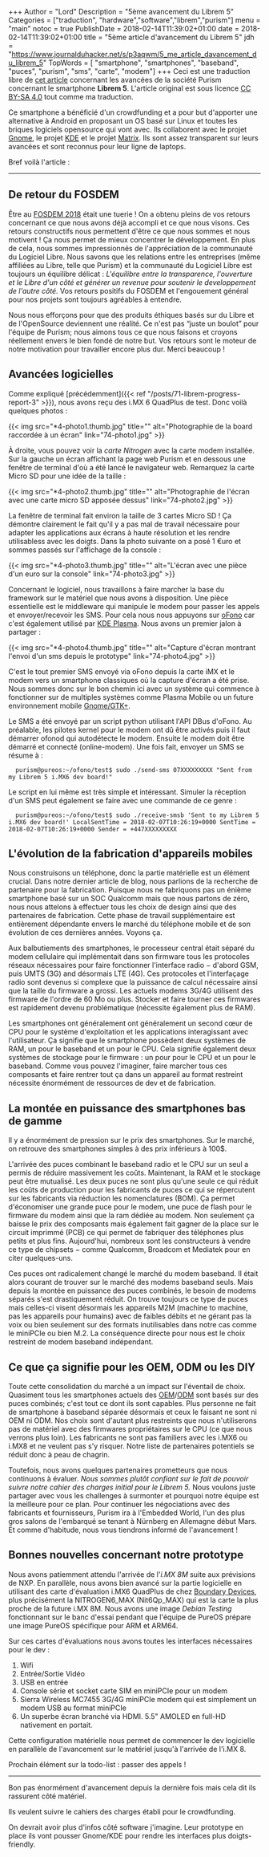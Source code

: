 +++
Author = "Lord"
Description = "5ème avancement du Librem 5"
Categories = ["traduction", "hardware","software","librem","purism"]
menu = "main"
notoc = true
PublishDate = 2018-02-14T11:39:02+01:00
date = 2018-02-14T11:39:02+01:00
title = "5ème article d'avancement du Librem 5"
jdh = "https://www.journalduhacker.net/s/p3aqwm/5_me_article_davancement_du_librem_5"
TopWords = [  "smartphone", "smartphones", "baseband", "puces", "purism", "sms", "carte", "modem"]
+++
Ceci est une traduction libre de [cet article](https://puri.sm/posts/librem5-progress-report-5/) concernant les avancées de la société Purism concernant le smartphone **Librem 5**.
L'article original est sous licence [CC BY-SA 4.0](https://creativecommons.org/licenses/by-sa/4.0/) tout comme ma traduction.


Ce smartphone a bénéficié d'un crowdfunding et a pour but d'apporter une alternative à Android en proposant un OS basé sur Linux et toutes les briques logiciels opensource qui vont avec.
Ils collaborent avec le projet [Gnome](https://www.gnome.org), le projet [KDE](https://www.kde.org) et le projet [Matrix](https://matrix.org).
Ils sont assez transparent sur leurs avancées et sont reconnus pour leur ligne de laptops.

Bref voilà l'article :

<hr>

## De retour du FOSDEM
Être au [FOSDEM 2018](https://fosdem.org/2018/) était une tuerie !
On a obtenu pleins de vos retours concernant ce que nous avons déjà accompli et ce que nous visons.
Ces retours constructifs nous permettent d'être ce que nous sommes et nous motivent !
Ça nous permet de mieux concentrer le développement.
En plus de cela, nous sommes impressionnés de l'appréciation de la communauté du Logiciel Libre.
Nous savons que les relations entre les entreprises (même affiliées au Libre, telle que Purism) et la communauté du Logiciel Libre est toujours un équilibre délicat :
*L'équilibre entre la transparence, l'ouverture et le Libre d'un côté et générer un revenue pour soutenir le developpement de l'autre côté.*
Vos retours positifs du FOSDEM et l'engouement général pour nos projets sont toujours agréables à entendre.

Nous nous efforçons pour que des produits éthiques basés sur du Libre et de l'OpenSource deviennent une réalité.
Ce n'est pas “juste un boulot” pour l'équipe de Purism; nous aimons tous ce que nous faisons et croyons réellement envers le bien fondé de notre but.
Vos retours sont le moteur de notre motivation pour travailler encore plus dur.
Merci beaucoup !

## Avancées logicielles
Comme expliqué [précédemment]({{< ref "/posts/71-librem-progress-report-3" >}}), nous avons reçu des i.MX 6 QuadPlus de test. Donc voilà quelques photos :

{{< img src="*4-photo1.thumb.jpg" title="" alt="Photographie de la board raccordée à un écran" link="74-photo1.jpg" >}}

À droite, vous pouvez voir la *carte Nitrogen* avec la carte modem installée.
Sur la gauche un écran affichant la page web Purism et en dessous une fenêtre de terminal d'où a été lancé le navigateur web.
Remarquez la carte Micro SD pour une idée de la taille :

{{< img src="*4-photo2.thumb.jpg" title="" alt="Photographie de l'écran avec une carte micro SD apposée dessus" link="74-photo2.jpg" >}}

La fenêtre de terminal fait environ la taille de 3 cartes Micro SD !
Ça démontre clairement le fait qu'il y a pas mal de travail nécessaire pour adapter les applications aux écrans à haute résolution et les rendre utilisabless avec les doigts.
Dans la photo suivante on a posé 1 €uro et sommes passés sur l'affichage de la console :

{{< img src="*4-photo3.thumb.jpg" title="" alt="L'écran avec une pièce d'un euro sur la console" link="74-photo3.jpg" >}}

Concernant le logiciel, nous travaillons à faire marcher la base du framework sur le matériel que nous avons à disposition.
Une pièce essentielle est le middleware qui manipule le modem pour passer les appels et envoyer/recevoir les SMS.
Pour cela nous nous appuyons sur [oFono](https://01.org/ofono) car c'est également utilisé par [KDE Plasma](https://plasma-mobile.org/).
Nous avons un premier jalon à partager :

{{< img src="*4-photo4.thumb.jpg" title="" alt="Capture d'écran montrant l'envoi d'un sms depuis le prototype" link="74-photo4.jpg" >}}

C'est le tout premier SMS envoyé via oFono depuis la carte iMX et le modem vers un smartphone classiques où la capture d'écran a été prise.
Nous sommes donc sur le bon chemin ici avec un système qui commence à fonctionner sur de multiples systèmes comme Plasma Mobile ou un future environnement mobile [Gnome/GTK+](https://www.gnome.org/).

Le SMS a été envoyé par un script python utilisant l'API DBus d'oFono.
Au préalable, les pilotes kernel pour le modem ont dû être activés puis il faut démarrer ofonod qui autodétecte le modem.
Ensuite le modem doit être démarré et connecté (online-modem). Une fois fait, envoyer un SMS se résume à :

      purism@pureos:~/ofono/test$ sudo ./send-sms 07XXXXXXXXX "Sent from my Librem 5 i.MX6 dev board!"

Le script en lui même est très simple et intéressant. Simuler la réception d'un SMS peut également se faire avec une commande de ce genre :

      purism@pureos:~/ofono/test$ sudo ./receive-smsb 'Sent to my Librem 5 i.MX6 dev board!' LocalSentTime = 2018-02-07T10:26:19+0000 SentTime = 2018-02-07T10:26:19+0000 Sender = +447XXXXXXXXX

## L'évolution de la fabrication d'appareils mobiles

Nous construisons un téléphone, donc la partie matérielle est un élément crucial.
Dans notre dernier article de blog, nous parlions de la recherche de partenaire pour la fabrication.
Puisque nous ne fabriquons pas un énième smartphone basé sur un SOC Qualcomm mais que nous partons de zéro, nous nous attelons à effectuer tous les choix de design ainsi que des partenaires de fabrication.
Cette phase de travail supplémentaire est entièrement dépendante envers le marché du téléphone mobile et de son évolution de ces dernières années.
Voyons ça.

Aux balbutiements des smartphones, le processeur central était séparé du modem cellulaire qui implémentait dans son firmware tous les protocoles réseaux nécessaires pour faire fonctionner l'interface radio − d'abord GSM, puis UMTS (3G) and désormais LTE (4G).
Ces protocoles et l'interfaçage radio sont devenus si complexe que la puissance de calcul nécessaire ainsi que la taille du firmware a grossi.
Les actuels modems 3G/4G utilisent des firmware de l'ordre de 60 Mo ou plus.
Stocker et faire tourner ces firmwares est rapidement devenu problématique (nécessite également plus de RAM).

Les smartphones ont généralement ont généralement un second cœur de CPU pour le système d'exploitation et les applications interagissant avec l'utilisateur.
Ça signifie que le smartphone possèdent deux systèmes de RAM, un pour le baseband et un pour le CPU.
Cela signifie également deux systèmes de stockage pour le firmware : un pour pour le CPU et un pour le baseband.
Comme vous pouvez l'imaginer, faire marcher tous ces composants et faire rentrer tout ça dans un appareil au format restreint nécessite énormément de ressources de dev et de fabrication.

## La montée en puissance des smartphones bas de gamme

Il y a énormément de pression sur le prix des smartphones.
Sur le marché, on retrouve des smartphones simples à des prix inférieurs à 100$.

L'arrivée des puces combinant le baseband radio et le CPU sur un seul a permis de réduire massivement les coûts.
Maintenant, la RAM et le stockage peut être mutualisé. Les deux puces ne sont plus qu'une seule ce qui réduit les coûts de production pour les fabricants de puces ce qui se répercutent sur les fabricants via réduction les nomenclatures (BOM).
Ça permet d'économiser une grande puce pour le modem, une puce de flash pour le firmware du modem ainsi que la ram dédiée au modem.
Non seulement ça baisse le prix des composants mais également fait gagner de la place sur le circuit imprimmé (PCB) ce qui permet de fabriquer des téléphones plus petits et plus fins.
Aujourd'hui, nombreux sont les constructeurs à vendre ce type de chipsets − comme Qualcomm, Broadcom et Mediatek pour en citer quelques-uns.

Ces puces ont radicalement changé le marché du modem baseband.
Il était alors courant de trouver sur le marché des modems baseband seuls.
Mais depuis la montée en puissance des puces combinés, le besoin de modems séparés s'est drastiquement réduit.
On trouve toujours ce type de puces mais celles-ci visent désormais les appareils M2M (machine to machine, pas les appareils pour humains) avec de faibles débits et ne gérant pas la voix ou bien seulement sur des formats inutilisables dans notre cas comme le miniPCIe ou bien M.2.
La conséquence directe pour nous est le choix restreint de modem baseband indépendant.

## Ce que ça signifie pour les OEM, ODM ou les DIY

Toute cette consolidation du marché a un impact sur l'éventail de choix.
Quasiment tous les smartphones actuels des [OEM](https://en.wikipedia.org/wiki/Original_equipment_manufacturer)/[ODM](https://en.wikipedia.org/wiki/Original_design_manufacturer) sont basés sur des puces combinés; c'est tout ce dont ils sont capables.
Plus personne ne fait de smartphone à baseband séparée désormais et ceux le faisant ne sont ni OEM ni ODM.
Nos choix sont d'autant plus restreints que nous n'utiliserons pas de matériel avec des firmwares propriétaires sur le CPU (ce que nous verrons plus loin).
Les fabricants ne sont pas familiers avec les i.MX6 ou i.MX8 et ne veulent pas s'y risquer.
Notre liste de partenaires potentiels se réduit donc à peau de chagrin.

Toutefois, nous avons quelques partenaires prometteurs que nous continuons à évaluer.
*Nous sommes plutôt confiant sur le fait de pouvoir suivre notre cahier des charges initial pour le Librem 5.*
Nous voulons juste partager avec vous les challenges à surmonter et pourquoi notre équipe est la meilleure pour ce plan.
Pour continuer les négociations avec des fabricants et fournisseurs, Purism ira à l'Embedded World, l'un des plus gros salons de l'embarqué se tenant à Nürnberg en Allemagne début Mars.
Et comme d'habitude, nous vous tiendrons informé de l'avancement !

## Bonnes nouvelles concernant notre prototype
Nous avons patiemment attendu l'arrivée de l'*i.MX 8M* suite aux prévisions de NXP.
En parallèle, nous avons bien avancé sur la partie logicielle en utilisant des carte d'évaluation i.MX6 QuadPlus de chez [Boundary Devices](https://boundarydevices.com/), plus précisément la NITROGEN6_MAX (Nit6Qp_MAX) qui est la carte la plus proche de la future i.MX 8M.
Nous avons une image *Debian Testing* fonctionnant sur le banc d'essai pendant que l'équipe de PureOS prépare une image PureOS spécifique pour ARM et ARM64.

Sur ces cartes d'évaluations nous avons toutes les interfaces nécessaires pour le dev :

  1. Wifi
  2. Entrée/Sortie Vidéo
  3. USB en entrée
  4. Console série et socket carte SIM en miniPCIe pour un modem
  5. Sierra Wireless MC7455 3G/4G miniPCIe modem qui est simplement un modem USB au format miniPCIe
  6. Un superbe écran branché via HDMI. 5.5" AMOLED en full-HD nativement en portait.

Cette configuration matérielle nous permet de commencer le dev logicielle en parallèle de l'avancement sur le matériel jusqu'à l'arrivée de l'i.MX 8.

Prochain élément sur la todo-list : passer des appels !

<hr>

Bon pas énormément d'avancement depuis la dernière fois mais cela dit ils rassurent côté matériel.

Ils veulent suivre le cahiers des charges établi pour le crowdfunding.

On devrait avoir plus d'infos côté software j'imagine. Leur prototype en place ils vont pousser Gnome/KDE pour rendre les interfaces plus doigts-friendly.
